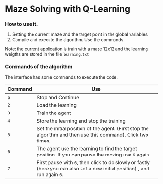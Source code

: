 # Maze Solving with Q-Learning

### How to use it.

1. Setting the current maze and the target point in the global variables.
2. Compile and execute the algorithm. Use the commands.

Note: the current application is train with a maze 12x12 and the learning weigths are stored in the file
```learning.txt```

### Commands of the algorithm

The interface has some commands to execute the code.

Command  | Use
-------- | ------------
```p```  | Stop and Continue
```2```  | Load the learning
```3```  | Train the agent
```4```  | Store the learning and stop the training
```5```  | Set the initial position of the agent. (First stop the algorithm and then use this command). Click two times.
```6```  | The agent use the learning to find the target position. If you can pause the moving use ```6``` again.
```7```  | First pause with ```6```, then click to do slowly or fastly (here you can also set a new initial position) , and run again ```6```.

